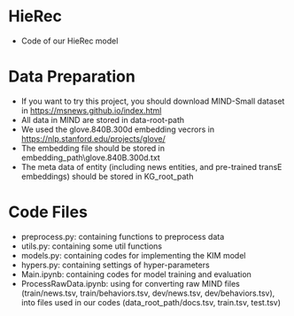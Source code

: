 # HieRec
- Code of our HieRec model

# Data Preparation
- If you want to try this project, you should download MIND-Small dataset in https://msnews.github.io/index.html
- All data in MIND are stored in data-root-path
- We used the glove.840B.300d embedding vecrors in https://nlp.stanford.edu/projects/glove/
- The embedding file should be stored in embedding\_path\glove.840B.300d.txt
- The meta data of entity (including news entities, and pre-trained transE embeddings) should be stored in KG\_root\_path

# Code Files
- preprocess.py: containing functions to preprocess data
- utils.py: containing some util functions
- models.py: containing codes for implementing the KIM model
- hypers.py: containing settings of hyper-parameters
- Main.ipynb: containing codes for model training and evaluation
- ProcessRawData.ipynb: using for converting raw MIND files (train/news.tsv, train/behaviors.tsv, dev/news.tsv, dev/behaviors.tsv), into files used in our codes (data_root_path/docs.tsv, train.tsv, test.tsv)

